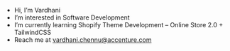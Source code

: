 -  Hi, I’m Vardhani
-  I’m interested in Software Development
-  I’m currently learning Shopify Theme Development – Online Store 2.0 + TailwindCSS 
-  Reach me at vardhani.chennu@accenture.com
